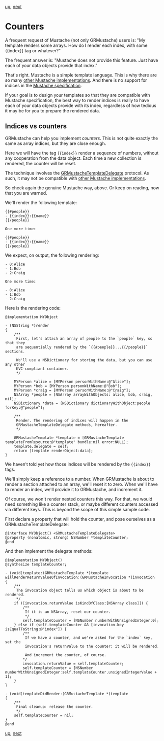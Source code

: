 [up](../sample_code.md), [next](../forking.md)

Counters
========

A frequent request of Mustache (not only GRMustache) users is: "My template renders some arrays. How do I render each index, with some {{index}} tag or whatever?"

The frequent answer is: "Mustache does not provide this feature. Just have each of your data objects provide that index."

That's right. Mustache is a simple template language. This is why there are so many [other Mustache implementations](https://github.com/defunkt/mustache/wiki/Other-Mustache-implementations). And there is no support for indices in the [Mustache specification](https://github.com/mustache/spec).

If your goal is to design your templates so that they are compatible with Mustache specification, the best way to render indices is really to have each of your data objects provide with its index, regardless of how tedious it may be for you to prepare the rendered data.

Indices vs counters
-------------------

GRMustache can help you implement *counters*. This is not quite exactly the same as array indices, but they are close enough.

Here we will have the tag `{{index}}` render a sequence of numbers, without any cooperation from the data object. Each time a new collection is rendered, the counter will be reset.

The technique involves the [GRMustacheTemplateDelegate](delegate.md) protocol. As such, it may not be compatible with [other Mustache implementations](https://github.com/defunkt/mustache/wiki/Other-Mustache-implementations).

So check again the genuine Mustache way, above. Or keep on reading, now that you are warned.

We'll render the following template:

    {{#people}}
    - {{index}}:{{name}}
    {{/people}}

    One more time:

    {{#people}}
    - {{index}}:{{name}}
    {{/people}}

We expect, on output, the following rendering:

    - 0:Alice
    - 1:Bob
    - 2:Craig
    
    One more time:
    
    - 0:Alice
    - 1:Bob
    - 2:Craig

Here is the rendering code:

```objc
@implementation MYObject

- (NSString *)render
{
    /**
     First, let's attach an array of people to the `people` key, so that they
     are sequentially rendered by the `{{#people}}...{{/people}}` sections.
     
     We'll use a NSDictionary for storing the data, but you can use any other
     KVC-compliant container.
     */
    
    MYPerson *alice = [MYPerson personWithName:@"Alice"];
    MYPerson *bob = [MYPerson personWithName:@"Bob"];
    MYPerson *craig = [MYPerson personWithName:@"Craig"];
    NSArray *people = [NSArray arrayWithObjects: alice, bob, craig, nil];
    NSDictionary *data = [NSDictionary dictionaryWithObject:people forKey:@"people"];
    
    /**
     Render. The rendering of indices will happen in the
     GRMustacheTemplateDelegate methods, hereafter.
     */
    
    GRMustacheTemplate *template = [GRMustacheTemplate templateFromResource:@"template" bundle:nil error:NULL];
    template.delegate = self;
    return [template renderObject:data];
}
```

We haven't told yet how those indices will be rendered by the `{{index}}` tags.

We'll simply keep a reference to a number. When GRMustache is about to render a section attached to an array, we'll reset it to zero. When we'll have to render an index, we'll provide it to GRMustache, and increment it.

Of course, we won't render nested counters this way. For that, we would need something like a counter stack, or maybe different counters accessed via different keys. This is beyond the scope of this simple sample code.

First declare a property that will hold the counter, and pose ourselves as a GRMustacheTemplateDelegate:

```objc
@interface MYObject() <GRMustacheTemplateDelegate>
@property (nonatomic, strong) NSNumber *templateCounter;
@end
```

And then implement the delegate methods:

```objc
@implementation MYObject()
@synthesize templateCounter;

- (void)template:(GRMustacheTemplate *)template willRenderReturnValueOfInvocation:(GRMustacheInvocation *)invocation
{
    /**
     The invocation object tells us which object is about to be rendered.
     */
    if ([invocation.returnValue isKindOfClass:[NSArray class]]) {
        /**
         If it is an NSArray, reset our counter.
         */
        self.templateCounter = [NSNumber numberWithUnsignedInteger:0];
    } else if (self.templateCounter && [invocation.key isEqualToString:@"index"]) {
        /**
         If we have a counter, and we're asked for the `index` key, set the
         invocation's returnValue to the counter: it will be rendered.
         
         And increment the counter, of course.
        */
        invocation.returnValue = self.templateCounter;
        self.templateCounter = [NSNumber numberWithUnsignedInteger:self.templateCounter.unsignedIntegerValue + 1];
    }
}

- (void)templateDidRender:(GRMustacheTemplate *)template
{
    /**
     Final cleanup: release the counter.
     */
    self.templateCounter = nil;
}
@end
```

[up](../sample_code.md), [next](../forking.md)
